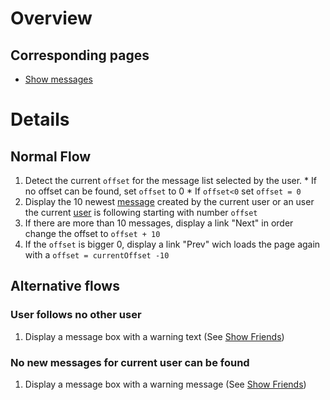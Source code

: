 # Overview #

## Corresponding pages ##
  * [Show messages](PageShowMessages.md)

# Details #

## Normal Flow ##
  1. Detect the current `offset` for the message list selected by the user.
    * If no offset can be found, set `offset` to 0
    * If `offset<0` set `offset = 0`
  1. Display the 10 newest [message](DomainModelMessage.md) created by the current user or an user the current [user](DomainModelUser.md) is following starting with number `offset`
  1. If there are more than 10 messages, display a link "Next" in order change the offset to `offset + 10`
  1. If the `offset` is bigger 0, display a link "Prev" wich loads the page again with a `offset = currentOffset -10`

## Alternative flows ##

### User follows no other user ###
  1. Display a message box with a warning text (See [Show Friends](PageShowFriends.md))

### No new messages for current user can be found ###
  1. Display a message box with a warning message  (See [Show Friends](PageShowFriends.md))